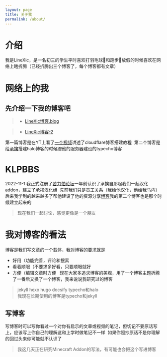 ```yaml
---
layout: page
title: 关于我
permalink: /about/
---
```


# 介绍
我是LineXic，是一名初三的学生平时喜欢打羽毛球🏸和跑步🏃放假的时候喜欢在网络上瞎折腾（已经折腾出三个博客了，每个博客都有文章） 

# 网络上的我
## 先介绍一下我的博客吧 

> - [LineXic博客.blog](https://blog.linexic.top)

> - [LineXic博客-2](https://linexic.top)

第一篇博客是在YT上看了[一个视频](https://youtu.be/fU9TQ06aGhw?si=0zu6DABVl55xLC5j)讲述了cloudflare博客搭建教程 
第二个博客是给[承挨](https://chengai77a6b.top/)搭建halo博客的时候蹭他的服务器建设的typecho博客 

# KLPBBS
2022-11-1 我正式注册了[苦力怕论坛](https://klpbbs.com/?fromuid=1114580)一年前认识了承挨自那起我们一起汉化addon，建立了承挨汉化组 
先前我们只是员工关系（我给他汉化，他给我马内）后来我学到的越来越多了帮他建设了他的资源分享[博客](https://blog.chengai77a6b.top/)我的第二个博客也是那个时候建立起来的

> 现在我们一起讨论，感觉更像是一个朋友 

# 我对博客的看法 

博客是我们写文章的一个载体，我对博客的要求就是

- 好用（功能完善，评论和搜索
- 看着顺眼（不要求多好看，只要顺眼就好
- 方便（编辑文章时方便
 
现在大家多追求博客的美观，用了一个博客主题折腾了一番后又换了一个博客，我来说说我研究过的博客

>jekyll hexo hugo docsify typecho和halo<br>
> 我现在长期使用的博客是typecho和jekyll
 
## 写博客

写博客时可以写你看过一个对你有启示的文章或视频的笔记，但切记不要原话写上，应该写上你自己的理解这和上学时做笔记不一样 
如果你照抄原话不是你理解的回过头来你可能就不认识了
 
> 我这几天正在研究Minecraft Addon的写法，有可能也会把这个写进博客
